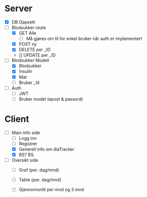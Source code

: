 # Server
- [x] DB Oppsett
- [ ] Blodsukker route
	- [x] GET Alle
		- [ ] Må gjøres om til for enkel bruker når auth er implementert
	- [x] POST ny
	- [x] DELETE per _ID
	- []  UPDATE per _ID 
- [ ] Blodsukker Modell
  - [x] Blodsukker
  - [x] Insulin
  - [x] Mat
  - [ ] Bruker _Id
- [ ] Auth
  - [ ] JWT
  - [ ] Bruker model (epost & passord)
# Client
- [ ] Main info side
	- [ ] Logg inn
	- [ ] Registrer
	- [x] Generell info om diaTracker
	- [x] BS? BS.
- [ ] Oversikt side
	- [ ] Graf (per. dag/mnd)
	- [ ] Table (per. dag/mnd)
	- [ ] Gjennomsnitt per mnd og 3 mnd
	
